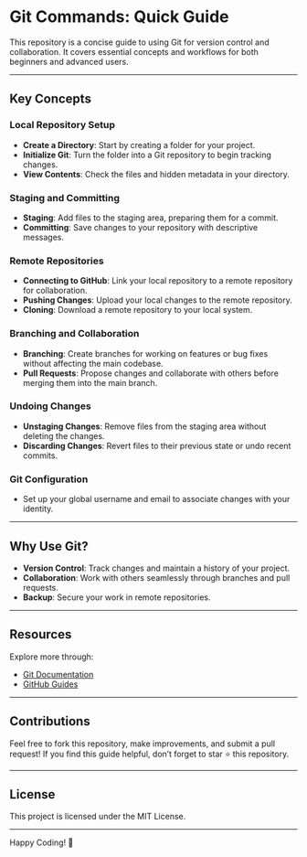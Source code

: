 # Git Commands: Quick Guide

This repository is a concise guide to using Git for version control and collaboration. It covers essential concepts and workflows for both beginners and advanced users.

---

## Key Concepts

### Local Repository Setup
- **Create a Directory**: Start by creating a folder for your project.
- **Initialize Git**: Turn the folder into a Git repository to begin tracking changes.
- **View Contents**: Check the files and hidden metadata in your directory.

### Staging and Committing
- **Staging**: Add files to the staging area, preparing them for a commit.
- **Committing**: Save changes to your repository with descriptive messages.

### Remote Repositories
- **Connecting to GitHub**: Link your local repository to a remote repository for collaboration.
- **Pushing Changes**: Upload your local changes to the remote repository.
- **Cloning**: Download a remote repository to your local system.

### Branching and Collaboration
- **Branching**: Create branches for working on features or bug fixes without affecting the main codebase.
- **Pull Requests**: Propose changes and collaborate with others before merging them into the main branch.

### Undoing Changes
- **Unstaging Changes**: Remove files from the staging area without deleting the changes.
- **Discarding Changes**: Revert files to their previous state or undo recent commits.

### Git Configuration
- Set up your global username and email to associate changes with your identity.

---

## Why Use Git?

- **Version Control**: Track changes and maintain a history of your project.
- **Collaboration**: Work with others seamlessly through branches and pull requests.
- **Backup**: Secure your work in remote repositories.

---

## Resources

Explore more through:
- [Git Documentation](https://git-scm.com/doc)
- [GitHub Guides](https://guides.github.com/)

---

## Contributions

Feel free to fork this repository, make improvements, and submit a pull request! If you find this guide helpful, don’t forget to star ⭐ this repository.

---

## License

This project is licensed under the MIT License.

---

Happy Coding! 🚀
